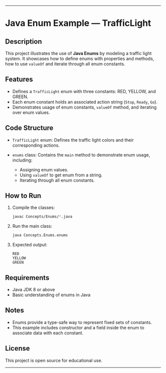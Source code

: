 

---

# Java Enum Example — TrafficLight

## Description

This project illustrates the use of **Java Enums** by modeling a traffic light system. It showcases how to define enums with properties and methods, how to use `valueOf` and iterate through all enum constants.

## Features

* Defines a `TrafficLight` enum with three constants: RED, YELLOW, and GREEN.
* Each enum constant holds an associated action string (`Stop`, `Ready`, `Go`).
* Demonstrates usage of enum constants, `valueOf` method, and iterating over enum values.

## Code Structure

* `TrafficLight` enum: Defines the traffic light colors and their corresponding actions.
* `enums` class: Contains the `main` method to demonstrate enum usage, including:

  * Assigning enum values.
  * Using `valueOf` to get enum from a string.
  * Iterating through all enum constants.

## How to Run

1. Compile the classes:

   ```bash
   javac Concepts/Enums/*.java
   ```

2. Run the main class:

   ```bash
   java Concepts.Enums.enums
   ```

3. Expected output:

   ```
   RED
   YELLOW
   GREEN
   ```

## Requirements

* Java JDK 8 or above
* Basic understanding of enums in Java

## Notes

* Enums provide a type-safe way to represent fixed sets of constants.
* This example includes constructor and a field inside the enum to associate data with each constant.

## License

This project is open source for educational use.

---

